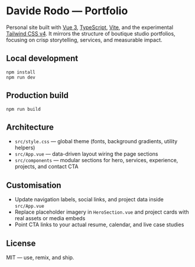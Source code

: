 # Davide Rodo — Portfolio

Personal site built with [Vue 3](https://vuejs.org/), [TypeScript](https://www.typescriptlang.org/), [Vite](https://vite.dev/), and the experimental [Tailwind CSS v4](https://tailwindcss.com/blog/tailwindcss-v4-alpha). It mirrors the structure of boutique studio portfolios, focusing on crisp storytelling, services, and measurable impact.

## Local development

```fish
npm install
npm run dev
```

## Production build

```fish
npm run build
```

## Architecture

- `src/style.css` — global theme (fonts, background gradients, utility helpers)
- `src/App.vue` — data-driven layout wiring the page sections
- `src/components` — modular sections for hero, services, experience, projects, and contact CTA

## Customisation

- Update navigation labels, social links, and project data inside `src/App.vue`
- Replace placeholder imagery in `HeroSection.vue` and project cards with real assets or media embeds
- Point CTA links to your actual resume, calendar, and live case studies

## License

MIT — use, remix, and ship.
